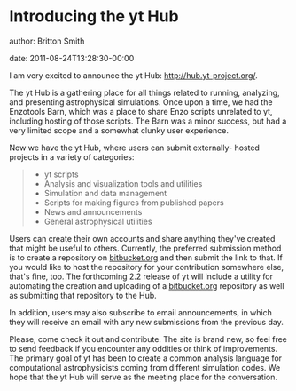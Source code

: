# Introducing the yt Hub

author: Britton Smith

date: 2011-08-24T13:28:30-00:00

I am very excited to announce the yt Hub: <http://hub.yt-project.org/>.

The yt Hub is a gathering place for all things related to running,
analyzing, and presenting astrophysical simulations. Once upon a time,
we had the Enzotools Barn, which was a place to share Enzo scripts
unrelated to yt, including hosting of those scripts. The Barn was a
minor success, but had a very limited scope and a somewhat clunky user
experience.

Now we have the yt Hub, where users can submit externally- hosted
projects in a variety of categories:

> -   yt scripts
> -   Analysis and visualization tools and utilities
> -   Simulation and data management
> -   Scripts for making figures from published papers
> -   News and announcements
> -   General astrophysical utilities

Users can create their own accounts and share anything they've created
that might be useful to others. Currently, the preferred submission
method is to create a repository on
[bitbucket.org](http://bitbucket.org/) and then submit the link to that.
If you would like to host the repository for your contribution somewhere
else, that's fine, too. The forthcoming 2.2 release of yt will include a
utility for automating the creation and uploading of a
[bitbucket.org](http://bitbucket.org/) repository as well as submitting
that repository to the Hub.

In addition, users may also subscribe to email announcements, in which
they will receive an email with any new submissions from the previous
day.

Please, come check it out and contribute. The site is brand new, so feel
free to send feedback if you encounter any oddities or think of
improvements. The primary goal of yt has been to create a common
analysis language for computational astrophysicists coming from
different simulation codes. We hope that the yt Hub will serve as the
meeting place for the conversation.
